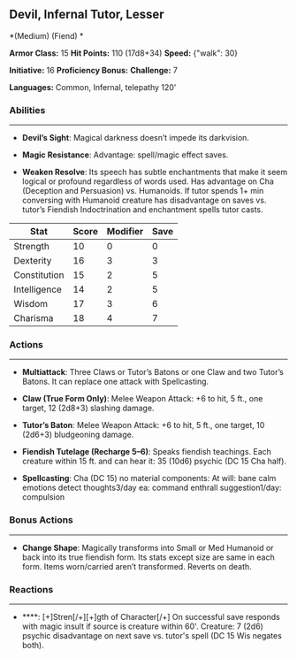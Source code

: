 ## Devil, Infernal Tutor, Lesser
*(Medium) (Fiend) *

**Armor Class:** 15
**Hit Points:** 110 (17d8+34)
**Speed:** {"walk": 30}

**Initiative:** 16
**Proficiency Bonus:**
**Challenge:** 7

**Languages:** Common, Infernal, telepathy 120'

### Abilities
 --- 
- **Devil’s Sight**: Magical darkness doesn’t impede its darkvision.

- **Magic Resistance**: Advantage: spell/magic effect saves.

- **Weaken Resolve**: Its speech has subtle enchantments that make it seem logical or profound regardless of words used. Has advantage on Cha (Deception and Persuasion) vs. Humanoids. If tutor spends 1+ min conversing with Humanoid creature has disadvantage on saves vs. tutor’s Fiendish Indoctrination and enchantment spells tutor casts.



| Stat | Score | Modifier | Save |
| ---- | ---- | ---- | ---- |
| Strength | 10 | 0 | 0 |
| Dexterity | 16 | 3 | 3 |
| Constitution | 15 | 2 | 5 |
| Intelligence | 14 | 2 | 5 |
| Wisdom | 17 | 3 | 6 |
| Charisma | 18 | 4 | 7 |

### Actions
 --- 
- **Multiattack**: Three Claws or Tutor’s Batons or one Claw and two Tutor’s Batons. It can replace one attack with Spellcasting.

- **Claw (True Form Only)**: Melee Weapon Attack: +6 to hit, 5 ft., one target, 12 (2d8+3) slashing damage.

- **Tutor’s Baton**: Melee Weapon Attack: +6 to hit, 5 ft., one target, 10 (2d6+3) bludgeoning damage.

- **Fiendish Tutelage (Recharge 5–6)**: Speaks fiendish teachings. Each creature within 15 ft. and can hear it: 35 (10d6) psychic (DC 15 Cha half).

- **Spellcasting**: Cha (DC 15) no material components: At will: bane calm emotions detect thoughts3/day ea: command enthrall suggestion1/day: compulsion

### Bonus Actions
 --- 
- **Change Shape**: Magically transforms into Small or Med Humanoid or back into its true fiendish form. Its stats except size are same in each form. Items worn/carried aren’t transformed. Reverts on death.

### Reactions
 --- 
- ****: [+]Stren[/+][+]gth of Character[/+] On successful save responds with magic insult if source is creature within 60'. Creature: 7 (2d6) psychic disadvantage on next save vs. tutor's spell (DC 15 Wis negates both).

